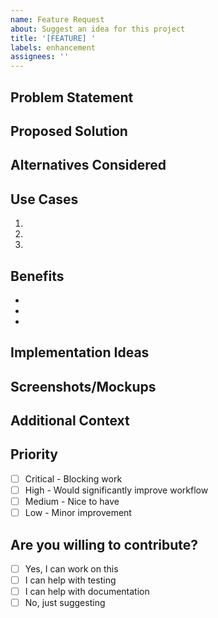 ```yaml
---
name: Feature Request
about: Suggest an idea for this project
title: '[FEATURE] '
labels: enhancement
assignees: ''
---
```


## Problem Statement

<!-- Is your feature request related to a problem? Please describe -->
<!-- e.g., I'm always frustrated when... -->

## Proposed Solution

<!-- A clear and concise description of what you want to happen -->

## Alternatives Considered

<!-- A clear and concise description of any alternative solutions you've considered -->

## Use Cases

<!-- Describe how this feature would be used -->

1.
2.
3.

## Benefits

<!-- What are the benefits of this feature? -->

-
-
-

## Implementation Ideas

<!-- Optional: Do you have ideas on how to implement this? -->

## Screenshots/Mockups

<!-- If applicable, add visual mockups or examples from other projects -->

## Additional Context

<!-- Add any other context or screenshots about the feature request here -->

## Priority

<!-- How important is this feature to you? -->

- [ ] Critical - Blocking work
- [ ] High - Would significantly improve workflow
- [ ] Medium - Nice to have
- [ ] Low - Minor improvement

## Are you willing to contribute?

<!-- Would you be willing to submit a PR for this feature? -->

- [ ] Yes, I can work on this
- [ ] I can help with testing
- [ ] I can help with documentation
- [ ] No, just suggesting
